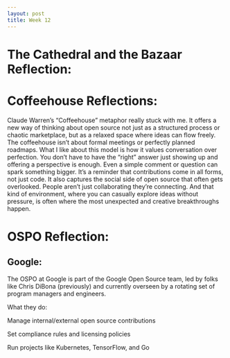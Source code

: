 ```yaml
---
layout: post
title: Week 12
---
```


# The Cathedral and the Bazaar Reflection:

# Coffeehouse Reflections:
Claude Warren’s “Coffeehouse” metaphor really stuck with me. It offers a new way of thinking about open source not just as a structured process or chaotic marketplace, but as a relaxed space where ideas can flow freely. The coffeehouse isn’t about formal meetings or perfectly planned roadmaps. What I like about this model is how it values conversation over perfection. You don’t have to have the “right” answer just showing up and offering a perspective is enough. Even a simple comment or question can spark something bigger. <!--more--> It’s a reminder that contributions come in all forms, not just code. It also captures the social side of open source that often gets overlooked. People aren’t just collaborating they’re connecting. And that kind of environment, where you can casually explore ideas without pressure, is often where the most unexpected and creative breakthroughs happen.

# OSPO Reflection:

## Google:
The OSPO at Google is part of the Google Open Source team, led by folks like Chris DiBona (previously) and currently overseen by a rotating set of program managers and engineers.

What they do:

Manage internal/external open source contributions

Set compliance rules and licensing policies

Run projects like Kubernetes, TensorFlow, and Go